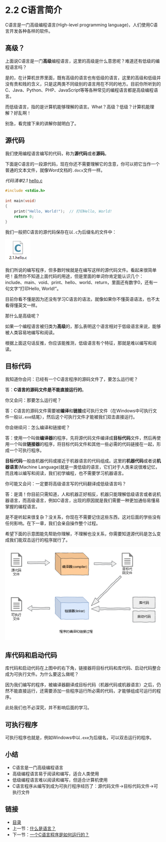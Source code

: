 # 2.2 C语言简介

C语言是一门高级编程语言(High-level programming language)，人们使用C语言开发各种各样的软件。

## 高级？

上面说C语言是一门**高级**编程语言，这里的高级是什么意思呢？难道还有低级的编程语言吗？

是的，在计算机世界里面，既有高级的语言也有低级的语言，这里的高级和低级并没有贵和贱的含义，只是这两类不同级别的语言用在不同的地方。目前你所听到的C、Java、Python、PHP、JavaScript等等各种常见的编程语言都是高级编程语言。

而低级语言，指的是计算机能够理解的语言。What？高级？低级？计算机能理解？好乱啊！

别急，看完接下来的讲解你就明白了。

## 源代码

我们使用编程语言编写的代码，称为**源代码**或者**源码**。

下面是C语言的一段源代码，现在你还不需要理解它的含意，你可以把它当作一个普通的文本文件，就像Word文档的`.docx`文件一样。

*代码清单2.1* [hello.c](./src/ch02/2.1.hello.c)

```c
#include <stdio.h>

int main(void)
{
    print("Hello, World!");  // 打印Hello, World!
    return 0;
}
```

我们一般把C语言的源代码保存在以`.c`为后缀名的文件中：

![hello.c](./images/02.2.hello.c.png)

我们所说的编写程序，但多数时候就是在编写这样的源代码文件。看起来很简单吧！虽然你不知道上面代码的用途，但是里面的单词你肯定能认识几个：include、main、void、print、hello、world、return，里面还有数字0，还有一句文字“打印Hello, World!”。

目前你看不懂是因为还没有学习C语言的语法，就像如果你不懂英语语法，也不太看得懂英文一样。

那什么是高级呢？

如果一个编程语言被归类为**高级**的，那么表明这个语言相对于低级语言来说，能够被人类容易地编写和阅读。

根据上面这句话反推，你应该能推测，低级语言有个特征，那就是难以编写和阅读。

## 目标代码

我知道你会问：已经有一个C语言程序的源码文件了，要怎么运行呢？

答：**C语言的源码文件是不能直接运行的**。

你又会问：那要怎么运行呢？

答：C语言的源码文件需要被**编译**和**链接**成可执行文件（在Windows中可执行文件一般以`.exe`结尾），然后这个可执行文件才能被我们双击直接运行。

你会继续问：怎么编译和链接呢？

答：使用一个叫做**编译器**的程序，先将源代码文件编译成**目标代码**文件，然后再使用一个叫做**链接器**的程序，将目标代码文件和其他一些必需的代码链接在一起，形成一个可执行程序。

**目标代码**一般由机器代码或接近于机器语言的代码组成。这里的**机器代码**或者说**机器语言**(Machine Language)就是一类低级的语言，它们对于人类来说很难记忆，而且难以编写和阅读，我们初学编程，也不需要学习机器语言。

你可能又会问：一定要将高级语言写的代码翻译成低级语言吗？

答：是滴！你目前只需知道，人和机器正好相反，机器只能理解低级语言或者说机器语言，而高级语言，例如C语言，出现的原因就是我们需要一种更加通俗易懂易掌握的编程语言。

是不是听起来很复杂？没关系，你现在不需要记住这些东西，这对后面的学些没有任何影响。在下一章，我们会亲自操作整个过程。

希望下面的示意图能先帮助你理解，不理解也没关系，你需要知道源代码是怎么变成我们能双击运行的程序就行了。

![compile and link](./images/02.2.compile-and-link.png)

## 库代码和启动代码

库代码和启动代码在上图中的右下角，链接器将目标代码和库代码、启动代码整合成为可执行文件。为什么要这么做呢？

因为我们编写的程序，被编译器翻译成目标代码（机器代码或机器语言）之后，仍然不能直接运行，还需要添加一些程序运行所必需的代码，才能够组成可运行的程序。

此处我们也不必深究，并不影响后面的学习。

## 可执行程序

可执行程序也就是，例如Windows中以`.exe`为后缀名，可以双击运行的程序。

## 小结

- C语言是一门高级编程语言
- 高级编程语言易于阅读和编写，适合人类使用
- 低级编程语言难以阅读和编写，但适合计算机使用
- C语言程序从编写到成为可执行程序经历了：源代码文件->目标代码文件->可执行文件

## 链接

- [目录](./preface.md)
- 上一节：[什么是语言？](./02.1.md)
- 下一节：[一个C语言程序是如何运行的？](./02.3.md)